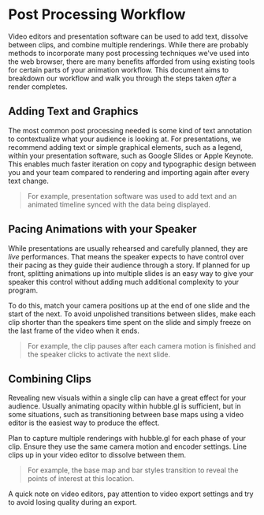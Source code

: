 # Post Processing Workflow

Video editors and presentation software can be used to add text, dissolve between clips, and combine multiple renderings. While there are probably methods to incorporate many post processing techniques we've used into the web browser, there are many benefits afforded from using existing tools for certain parts of your animation workflow. This document aims to breakdown our workflow and walk you through the steps taken _after_ a render completes.

## Adding Text and Graphics

The most common post processing needed is some kind of text annotation to contextualize what your audience is looking at. For presentations, we recommend adding text or simple graphical elements, such as a legend, within your presentation software, such as Google Slides or Apple Keynote. This enables much faster iteration on copy and typographic design between you and your team compared to rendering and importing again after every text change.

<!-- TODO: In this example, [24hr timeline] -->

> For example, presentation software was used to add text and an animated timeline synced with the data being displayed.

## Pacing Animations with your Speaker

While presentations are usually rehearsed and carefully planned, they are _live_ performances. That means the speaker expects to have control over their pacing as they guide their audience through a story. If planned for up front, splitting animations up into multiple slides is an easy way to give your speaker this control without adding much additional complexity to your program.

To do this, match your camera positions up at the end of one slide and the start of the next. To avoid unpolished transitions between slides, make each clip shorter than the speakers time spent on the slide and simply freeze on the last frame of the video when it ends.

<!-- TODO: In this example, [Downtown *click* to John Wayne] -->

> For example, the clip pauses after each camera motion is finished and the speaker clicks to activate the next slide.

## Combining Clips

Revealing new visuals within a single clip can have a great effect for your audience. Usually animating opacity within hubble.gl is sufficient, but in some situations, such as transitioning between base maps using a video editor is the easiest way to produce the effect.

Plan to capture multiple renderings with hubble.gl for each phase of your clip. Ensure they use the same camera motion and encoder settings. Line clips up in your video editor to dissolve between them.

<!-- TODO: In this example, [add LAX breakdown slide] -->

> For example, the base map and bar styles transition to reveal the points of interest at this location.

A quick note on video editors, pay attention to video export settings and try to avoid losing quality during an export. <!-- TODO: Check out rendering tips to learn more. -->
